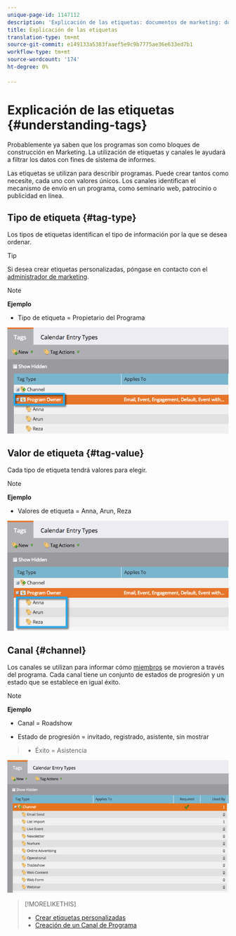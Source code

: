 ```yaml
---
unique-page-id: 1147112
description: 'Explicación de las etiquetas: documentos de marketing: documentación del producto'
title: Explicación de las etiquetas
translation-type: tm+mt
source-git-commit: e149133a5383faaef5e9c9b7775ae36e633ed7b1
workflow-type: tm+mt
source-wordcount: '174'
ht-degree: 0%

---
```



# Explicación de las etiquetas {#understanding-tags}

Probablemente ya saben que los programas son como bloques de construcción en Marketing. La utilización de etiquetas y canales le ayudará a filtrar los datos con fines de sistema de informes.

Las etiquetas se utilizan para describir programas. Puede crear tantos como necesite, cada uno con valores únicos. Los canales identifican el mecanismo de envío en un programa, como seminario web, patrocinio o publicidad en línea.

## Tipo de etiqueta {#tag-type}

Los tipos de etiquetas identifican el tipo de información por la que se desea ordenar.

>[!TIP]
>
>Si desea crear etiquetas personalizadas, póngase en contacto con el [administrador de marketing](http://docs.marketo.com/display/DOCS/Create+Custom+Tags).

>[!NOTE]
>
>**Ejemplo**
>
>* Tipo de etiqueta = Propietario del Programa

>



![](assets/image2014-9-17-15-3a12-3a46.png)

## Valor de etiqueta {#tag-value}

Cada tipo de etiqueta tendrá valores para elegir.

>[!NOTE]
>
>**Ejemplo**
>
>* Valores de etiqueta = Anna, Arun, Reza

>



![](assets/image2014-9-17-15-3a16-3a8.png)

## Canal {#channel}

Los canales se utilizan para informar cómo [miembros](../../../../product-docs/core-marketo-concepts/programs/creating-programs/understanding-program-membership.md) se movieron a través del programa. Cada canal tiene un conjunto de estados de progresión y un estado que se establece en igual éxito.

>[!NOTE]
>
>**Ejemplo**
>
>* Canal = Roadshow
   >
   >
* Estado de progresión = invitado, registrado, asistente, sin mostrar
>* Éxito = Asistencia

>



![](assets/image2015-2-5-16-3a57-3a59.png)

>[!MORELIKETHIS]
>
>* [Crear etiquetas personalizadas](../../../../product-docs/administration/tags/create-custom-tags.md)
>* [Creación de un Canal de Programa](../../../../product-docs/administration/tags/create-a-program-channel.md)

>



